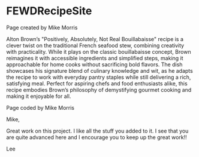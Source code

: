 # FEWDRecipeSite
Page created by Mike Morris

Alton Brown’s "Positively, Absolutely, Not Real Bouillabaisse" recipe is a clever twist on the traditional French seafood stew, combining creativity with practicality. While it plays on the classic bouillabaisse concept, Brown reimagines it with accessible ingredients and simplified steps, making it approachable for home cooks without sacrificing bold flavors. The dish showcases his signature blend of culinary knowledge and wit, as he adapts the recipe to work with everyday pantry staples while still delivering a rich, satisfying meal. Perfect for aspiring chefs and food enthusiasts alike, this recipe embodies Brown’s philosophy of demystifying gourmet cooking and making it enjoyable for all.

Page coded by Mike Morris


Mike,

Great work on this project. I like all the stuff you added to it. I see that you are quite advanced here and I encourage you to keep up the great work!!

Lee
